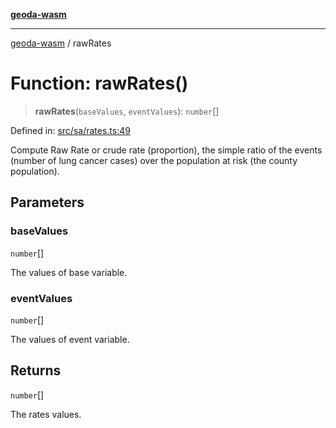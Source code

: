 [**geoda-wasm**](../README.md)

***

[geoda-wasm](../globals.md) / rawRates

# Function: rawRates()

> **rawRates**(`baseValues`, `eventValues`): `number`[]

Defined in: [src/sa/rates.ts:49](https://github.com/GeoDaCenter/geoda-lib/blob/0ad3977fd23db605b1dc766f99d329a28ef59f68/src/js/src/sa/rates.ts#L49)

Compute Raw Rate or crude rate (proportion), the simple ratio of the events
(number of lung cancer cases) over the population at risk (the county population).

## Parameters

### baseValues

`number`[]

The values of base variable.

### eventValues

`number`[]

The values of event variable.

## Returns

`number`[]

The rates values.
